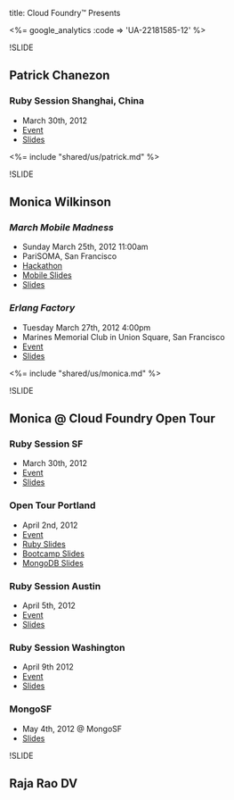 title: Cloud Foundry™ Presents

<%= google_analytics :code => 'UA-22181585-12' %>

!SLIDE

## Patrick Chanezon

### Ruby Session Shanghai, China
- March 30th, 2012
- [Event](http://opentour.cloudfoundry.com/2012/shanghai)
- [Slides](/ruby/index.html)

<%= include "shared/us/patrick.md" %>

!SLIDE

## Monica Wilkinson

### *March Mobile Madness*
- Sunday March 25th, 2012 11:00am
- PariSOMA, San Francisco
- [Hackathon](http://www.meetup.com/Cloud-Foundry-Community-Meetup/events/51902052/)
- [Mobile Slides](/mobile/index.html)
- [Slides](/mob/index.html)

### *Erlang Factory*
- Tuesday March 27th, 2012 4:00pm
- Marines Memorial Club in Union Square, San Francisco
- [Event](http://www.erlang-factory.com/conference/SFBay2012/speakers/MonicaWilkinson)
- [Slides](/erlang/index.html)

<%= include "shared/us/monica.md" %>

!SLIDE

## Monica @ Cloud Foundry Open Tour

### Ruby Session SF
- March 30th, 2012
- [Event](http://opentour.cloudfoundry.com/2012/sanfrancisco)
- [Slides](/ci/index.html)

### Open Tour Portland
- April 2nd, 2012
- [Event](http://opentour.cloudfoundry.com/2012/portland)
- [Ruby Slides](/ci/index.html)
- [Bootcamp Slides](/bootcamp/index.html)
- [MongoDB Slides](/mongodb/index.html)

### Ruby Session Austin
- April 5th, 2012
- [Event](http://opentour.cloudfoundry.com/2012/austin)
- [Slides](/ci/index.html)

### Ruby Session Washington
- April 9th 2012
- [Event](http://opentour.cloudfoundry.com/2012/washington)
- [Slides](/ruby/index.html)


### MongoSF
- May 4th, 2012 @ MongoSF
- [Slides](/mongodb/index.html)


!SLIDE

## Raja Rao DV